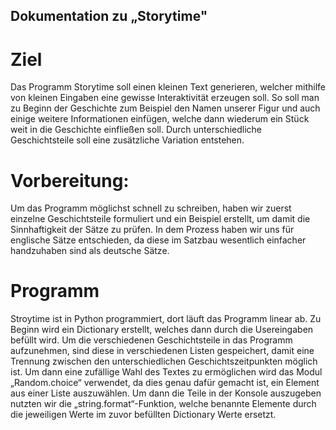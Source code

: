 ## Dokumentation zu „Storytime"

# Ziel
Das Programm Storytime soll einen kleinen Text generieren, welcher mithilfe von kleinen Eingaben eine gewisse Interaktivität erzeugen soll.
So soll man zu Beginn der Geschichte zum Beispiel den Namen unserer Figur und auch einige weitere Informationen einfügen, welche dann wiederum ein Stück weit in die Geschichte einfließen soll. Durch unterschiedliche Geschichtsteile soll eine zusätzliche Variation entstehen. 

# Vorbereitung:
Um das Programm möglichst schnell zu schreiben, haben wir zuerst einzelne Geschichtsteile formuliert und ein Beispiel erstellt, um damit die Sinnhaftigkeit der Sätze zu prüfen.
In dem Prozess haben wir uns für englische Sätze entschieden, da diese im Satzbau wesentlich einfacher handzuhaben sind als deutsche Sätze.

# Programm
Stroytime ist in Python programmiert, dort läuft das Programm linear ab.
Zu Beginn wird ein Dictionary erstellt, welches dann durch die Usereingaben befüllt wird.
Um die verschiedenen Geschichtsteile in das Programm aufzunehmen, sind diese in verschiedenen Listen gespeichert, damit eine Trennung zwischen den unterschiedlichen Geschichtszeitpunkten möglich ist. Um dann eine zufällige Wahl des Textes zu ermöglichen wird das Modul „Random.choice“ verwendet, da dies genau dafür gemacht ist, ein Element aus einer Liste auszuwählen.
Um dann die Teile in der Konsole auszugeben nutzten wir die „string.format“-Funktion, welche benannte Elemente durch die jeweiligen Werte im zuvor befüllten Dictionary Werte ersetzt. 
